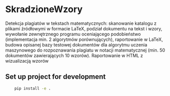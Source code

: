 # SkradzioneWzory

Detekcja plagiatów w tekstach matematycznych: skanowanie katalogu z plikami źródłowymi w formacie LaTeX, podział dokumentu na tekst i wzory, wywołanie zewnętrznego programu oceniającego podobieństwo (implementacja min. 2 algorytmów porównujących), raportowanie w LaTeX, budowa opisanej bazy testowej dokumentów dla algorytmu uczenia maszynowego do rozpoznawania plagiatu w notacji matematycznej (min. 50 dokumentów zawierających 10 wzorów).
Raportowanie w HTML z wizualizacją wzorów

## Set up project for development

```bash
    pip install -e .
```
